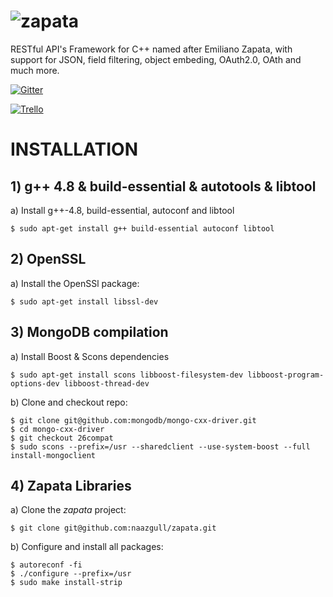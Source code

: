 ![zapata](http://dfz.pt/~naazgull/logo_zapata_1000x600.png)
================================

RESTful API's Framework for C++ named after Emiliano Zapata, with support for JSON, field filtering, object embeding, OAuth2.0, OAth and much more.

[![Gitter](https://badges.gitter.im/Join%20Chat.svg)](https://gitter.im/naazgull/zapata?utm_source=badge&utm_medium=badge&utm_campaign=pr-badge)

[![Trello](http://dfz.pt/img/trello_board.png)](https://trello.com/b/wD0PvV0H/github-com-naazgull-zapata)

# INSTALLATION

## 1) g++ 4.8 & build-essential & autotools & libtool

a) Install g++-4.8, build-essential, autoconf and libtool

	$ sudo apt-get install g++ build-essential autoconf libtool

## 2) OpenSSL

a) Install the OpenSSl package:

	$ sudo apt-get install libssl-dev

## 3) MongoDB compilation

a) Install Boost & Scons dependencies

	$ sudo apt-get install scons libboost-filesystem-dev libboost-program-options-dev libboost-thread-dev

b) Clone and checkout repo:

	$ git clone git@github.com:mongodb/mongo-cxx-driver.git
	$ cd mongo-cxx-driver
	$ git checkout 26compat
	$ sudo scons --prefix=/usr --sharedclient --use-system-boost --full install-mongoclient

## 4) Zapata Libraries

a) Clone the *zapata* project:

	$ git clone git@github.com:naazgull/zapata.git

b) Configure and install all packages:

	$ autoreconf -fi
	$ ./configure --prefix=/usr
	$ sudo make install-strip

